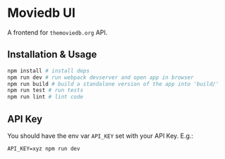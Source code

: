 # Moviedb UI

A frontend for `themoviedb.org` API.

## Installation & Usage

```sh
npm install # install deps
npm run dev # run webpack devserver and open app in browser
npm run build # build a standalone version of the app into 'build/'
npm run test # run tests
npm run lint # lint code
```

## API Key

You should have the env var `API_KEY` set with your API Key. E.g.:

`API_KEY=xyz npm run dev`
